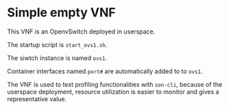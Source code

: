 # Simple empty VNF

This VNF is an OpenvSwitch deployed in userspace.

The startup script is `start_ovs1.sh`.

The siwtch instance is named `ovs1`.

Container interfaces named `port#` are automatically added to to `ovs1`.

The VNF is used to test profiling functionalities with `son-cli`, because of the userspace deployment, resource utilization is easier to monitor and gives a representative value.

